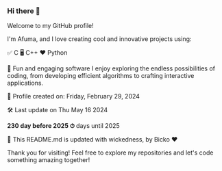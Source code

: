 ### Hi there 👋
Welcome to my GitHub profile!

I'm Afuma, and I love creating cool and innovative projects using:

✅ C
🖥️ C++
❤️ Python

🎉 Fun and engaging software
I enjoy exploring the endless possibilities of coding, from developing efficient algorithms to crafting interactive applications.

📅 Profile created on: Friday, February 29, 2024

🛠️ Last update on Thu May 16 2024

**230 day before 2025 ⏱** days until 2025

🤖 This README.md is updated with wickedness, by Bicko ❤️

Thank you for visiting! Feel free to explore my repositories and let's code something amazing together!

